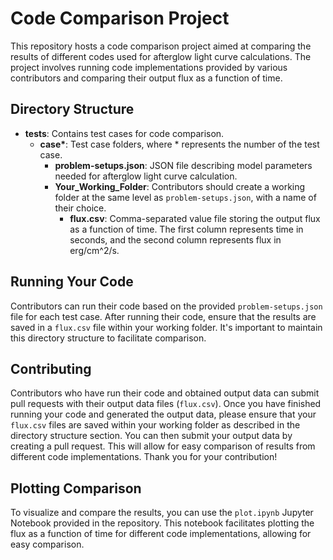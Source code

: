 # Code Comparison Project

This repository hosts a code comparison project aimed at comparing the results of different codes used for afterglow light curve calculations. The project involves running code implementations provided by various contributors and comparing their output flux as a function of time.

## Directory Structure

- **tests**: Contains test cases for code comparison.
  - **case\***: Test case folders, where * represents the number of the test case.
    - **problem-setups.json**: JSON file describing model parameters needed for afterglow light curve calculation.
    - **Your_Working_Folder**: Contributors should create a working folder at the same level as `problem-setups.json`, with a name of their choice.
      - **flux.csv**: Comma-separated value file storing the output flux as a function of time. The first column represents time in seconds, and the second column represents flux in erg/cm^2/s.

## Running Your Code

Contributors can run their code based on the provided `problem-setups.json` file for each test case. After running their code, ensure that the results are saved in a `flux.csv` file within your working folder. It's important to maintain this directory structure to facilitate comparison.

## Contributing

Contributors who have run their code and obtained output data can submit pull requests with their output data files (`flux.csv`). Once you have finished running your code and generated the output data, please ensure that your `flux.csv` files are saved within your working folder as described in the directory structure section. You can then submit your output data by creating a pull request. This will allow for easy comparison of results from different code implementations. Thank you for your contribution!

## Plotting Comparison

To visualize and compare the results, you can use the `plot.ipynb` Jupyter Notebook provided in the repository. This notebook facilitates plotting the flux as a function of time for different code implementations, allowing for easy comparison.

